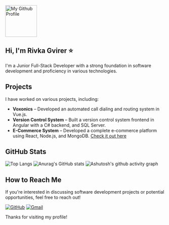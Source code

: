 
<img src="https://github.com/user-attachments/assets/28e44c69-450d-4ed6-9bfa-ac942b074ee6" alt="My Github Profile" style="width:100;"/>

## Hi, I'm Rivka Gvirer  &#11088;

I'm a Junior Full-Stack Developer with a strong foundation in software development and proficiency in various technologies.

## Projects
I have worked on various projects, including:
- **Voxonics** – Developed an automated call dialing and routing system in Vue.js.
- **Version Control System** – Built a version control system frontend in Angular with a C# backend, and SQL Server.
- **E-Commerce System** – Developed a complete e-commerce platform using React, Node.js, and MongoDB. [Check it out here](https://homedesignstore.netlify.app)

## GitHub Stats
![Top Langs](https://github-readme-stats.vercel.app/api/top-langs/?username=RGvirer&show_icons=true&theme=dark&layout=compact&count_private=true&langs_count=8&title_color=50C878)
![Anurag's GitHub stats](https://github-readme-stats.vercel.app/api?username=RGvirer&show_icons=true&count_private=true&theme=dark&title_color=50C878)
![Ashutosh's github activity graph](https://github-readme-activity-graph.vercel.app/graph?username=RGvirer&theme=github-compact)

## How to Reach Me
If you're interested in discussing software development projects or potential opportunities, feel free to reach out!

[![GitHub](https://img.shields.io/badge/GitHub-black?style=for-the-badge&logo=github)](https://github.com/RGvirer)
[![Gmail](https://img.shields.io/badge/Email-red?style=for-the-badge&logo=gmail)](mailto:rgv1198@gmail.com)

Thanks for visiting my profile!





